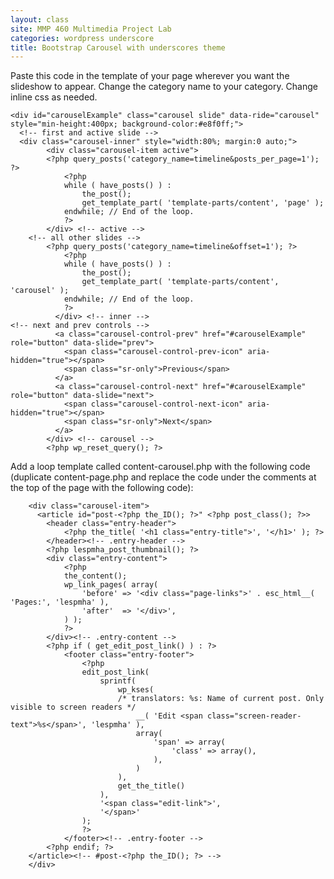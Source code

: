 ```yaml
---
layout: class
site: MMP 460 Multimedia Project Lab
categories: wordpress underscore
title: Bootstrap Carousel with underscores theme
---
```

Paste this code in the template of your page wherever you want the slideshow to appear. Change the category name to your category. Change inline css as needed.

	<div id="carouselExample" class="carousel slide" data-ride="carousel" style="min-height:400px; background-color:#e8f0ff;">
	  <!-- first and active slide -->
	  <div class="carousel-inner" style="width:80%; margin:0 auto;">
		    <div class="carousel-item active">
			<?php query_posts('category_name=timeline&posts_per_page=1'); ?>
				<?php
				while ( have_posts() ) :
					the_post();
					get_template_part( 'template-parts/content', 'page' );
				endwhile; // End of the loop.
				?>
			</div> <!-- active -->
		<!-- all other slides -->	
			<?php query_posts('category_name=timeline&offset=1'); ?>
				<?php
				while ( have_posts() ) :
					the_post();
					get_template_part( 'template-parts/content', 'carousel' );
				endwhile; // End of the loop.
				?>
			  </div> <!-- inner -->
	<!-- next and prev controls -->
			  <a class="carousel-control-prev" href="#carouselExample" role="button" data-slide="prev">
			    <span class="carousel-control-prev-icon" aria-hidden="true"></span>
			    <span class="sr-only">Previous</span>
			  </a>
			  <a class="carousel-control-next" href="#carouselExample" role="button" data-slide="next">
			    <span class="carousel-control-next-icon" aria-hidden="true"></span>
			    <span class="sr-only">Next</span>
			  </a>
			</div> <!-- carousel -->
			<?php wp_reset_query(); ?>
			
Add a loop template called content-carousel.php with the following code (duplicate content-page.php and replace the code under the comments at the top of the page with the following code):

		<div class="carousel-item">
		  <article id="post-<?php the_ID(); ?>" <?php post_class(); ?>>
			<header class="entry-header">
				<?php the_title( '<h1 class="entry-title">', '</h1>' ); ?>
			</header><!-- .entry-header -->
			<?php lespmha_post_thumbnail(); ?>
			<div class="entry-content">
				<?php
				the_content();
				wp_link_pages( array(
					'before' => '<div class="page-links">' . esc_html__( 'Pages:', 'lespmha' ),
					'after'  => '</div>',
				) );
				?>
			</div><!-- .entry-content -->
			<?php if ( get_edit_post_link() ) : ?>
				<footer class="entry-footer">
					<?php
					edit_post_link(
						sprintf(
							wp_kses(
							/* translators: %s: Name of current post. Only visible to screen readers */
								__( 'Edit <span class="screen-reader-text">%s</span>', 'lespmha' ),
								array(
									'span' => array(
										'class' => array(),
									),
								)
							),
							get_the_title()
						),
						'<span class="edit-link">',
						'</span>'
					);
					?>
				</footer><!-- .entry-footer -->
			<?php endif; ?>
		</article><!-- #post-<?php the_ID(); ?> -->
		</div>
